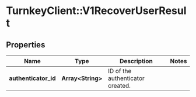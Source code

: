 # TurnkeyClient::V1RecoverUserResult

## Properties
Name | Type | Description | Notes
------------ | ------------- | ------------- | -------------
**authenticator_id** | **Array&lt;String&gt;** | ID of the authenticator created. | 


